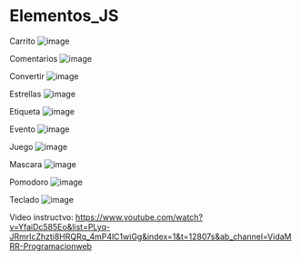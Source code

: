# Elementos_JS
Carrito 
![image](https://user-images.githubusercontent.com/19364556/192028597-ff0cc667-c11c-4c32-bf69-c285563307b0.png)


Comentarios
![image](https://user-images.githubusercontent.com/19364556/192028675-dc6d68a8-5bfd-4914-9ac2-aadc6a335359.png)

Convertir
![image](https://user-images.githubusercontent.com/19364556/192028722-d8291236-fbd8-4884-b8b4-3ad82a6990e4.png)


Estrellas
![image](https://user-images.githubusercontent.com/19364556/192028772-a3e26427-62f2-4c0c-a27d-2bf9b1abb4ef.png)


Etiqueta
![image](https://user-images.githubusercontent.com/19364556/192028832-4461b7d5-5093-4d59-bfa4-080716911798.png)


Evento
![image](https://user-images.githubusercontent.com/19364556/192028913-ceb4e53f-1761-4fc7-ad83-939eafe64c0f.png)


Juego
![image](https://user-images.githubusercontent.com/19364556/192028998-8a9f222b-0bf6-45f6-87ad-627d3fd66c5e.png)

Mascara
![image](https://user-images.githubusercontent.com/19364556/192029049-f415a092-9b30-4b8f-833c-f0383f6d3cb0.png)



Pomodoro
![image](https://user-images.githubusercontent.com/19364556/192029112-c97e1575-0064-4e0a-9471-7b80a426136c.png)



Teclado
![image](https://user-images.githubusercontent.com/19364556/192029187-3583a7a6-e22d-40fa-afcb-43bc02d111c5.png)


 
Video instructvo:  https://www.youtube.com/watch?v=YfaiDc585Eo&list=PLyq-JRmrlcZhzti8HRQRq_4mP4lC1wiGg&index=1&t=12807s&ab_channel=VidaMRR-Programacionweb
